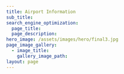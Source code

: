 ```yaml
---
title: Airport Information
sub_title:
search_engine_optimization:
  page_title:
  page_description:
hero_image: /assets/images/hero/final3.jpg
page_image_gallery:
  - image_title:
    gallery_image_path:
layout: page
---
```

